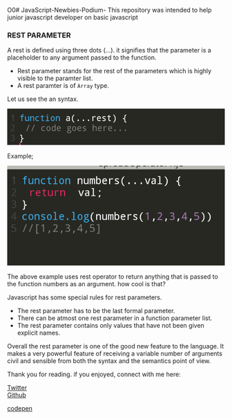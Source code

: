 O0# JavaScript-Newbies-Podium-
This repository was intended to help junior javascript developer on basic javascript

<h3>REST PARAMETER</h3>

A rest is defined using three dots (...).
it signifies that the parameter is a placeholder to any argument passed to the function.

- Rest parameter stands for the rest of the parameters which is highly visible to the paramter list.
- A rest paramter is of <code>Array</code> type.
 
Let us see the an syntax.

<img src='rest2.png'>

   Example;
   
<img src = 'rest1.png'>

The above example uses rest operator to return anything that is passed to the function numbers as an argument.
how cool is that?

Javascript has some special rules for rest parameters.
- The rest parameter has to be the last formal parameter.
- There can be atmost one rest parameter in a function parameter list.
- The rest parameter contains only values that have not  been given explicit names.

Overall the rest parameter is one of the good new feature to the language. It makes a very powerful feature of receiving a variable number of arguments civil and sensible from both the syntax and the semantics point of view.

Thank you for reading. if you enjoyed, 
connect with me here:

<a href = 'https://twitter.com/@WaiswaBryans'>Twitter</a><br>
<a href = 'https://github.com/@WaiswaJBryans'>Github</a>

<a href='https://codepen.io/Waisbryans'>codepen</a>
